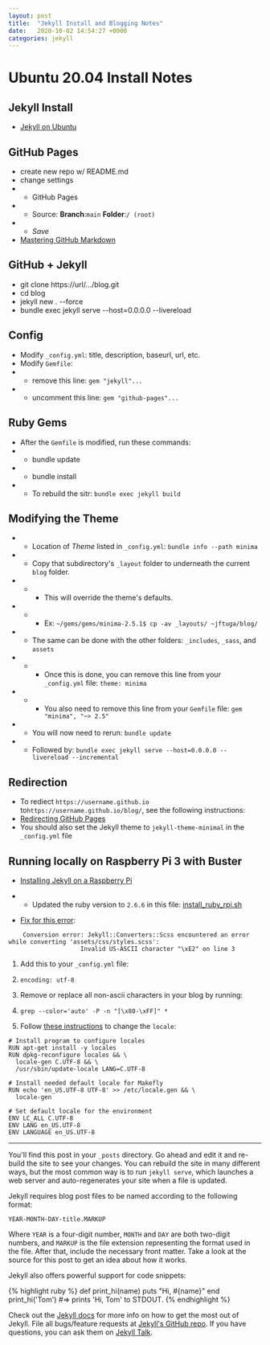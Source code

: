 ```yaml
---
layout: post
title:  "Jekyll Install and Blogging Notes"
date:   2020-10-02 14:54:27 +0000
categories: jekyll
---
```


# Ubuntu 20.04 Install Notes

## Jekyll Install
* [Jekyll on Ubuntu](https://jekyllrb.com/docs/installation/ubuntu/)

## GitHub Pages
* create new repo w/ README.md
* change settings
* * GitHub Pages
* * Source: **Branch**:`main` **Folder**:`/ (root)`
* * *Save*
* [Mastering GitHub Markdown](https://guides.github.com/features/mastering-markdown/)

## GitHub + Jekyll
* git clone https://url/.../blog.git
* cd blog
* jekyll new . --force
* bundle exec jekyll serve --host=0.0.0.0 --livereload

## Config
* Modify `_config.yml`: title, description, baseurl, url, etc.
* Modify `Gemfile`: 
* * remove this line: `gem "jekyll"...`
* * uncomment this line: `gem "github-pages"...`

## Ruby Gems
* After the `Gemfile` is modified, run these commands:
* * bundle update
* * bundle install
* * To rebuild the sitr: `bundle exec jekyll build`

## Modifying the Theme
* * Location of *Theme* listed in `_config.yml`: `bundle info --path minima`
* * Copy that subdirectory's `_layout` folder to underneath the current `blog` folder.
* * * This will override the theme's defaults.
* * * Ex: `~/gems/gems/minima-2.5.1$ cp -av _layouts/ ~jftuga/blog/`
* * The same can be done with the other folders: `_includes`, `_sass`, and `assets`
* * * Once this is done, you can remove this line from your `_config.yml` file: `theme: minima`
* * * You also need to remove this line from your `Gemfile` file: `gem "minima", "~> 2.5"`
* * You will now need to rerun: `bundle update`
* * Followed by: `bundle exec jekyll serve --host=0.0.0.0 --livereload --incremental`

## Redirection
* To rediect `https://username.github.io` to`https://username.github.io/blog/`, see the following instructions:
* [Redirecting GitHub Pages](https://gist.github.com/domenic/1f286d415559b56d725bee51a62c24a7)
* You should also set the Jekyll theme to `jekyll-theme-minimal` in the `_config.yml` file

## Running locally on Raspberry Pi 3 with Buster
* [Installing Jekyll on a Raspberry Pi](https://dave.thwaites.org.uk/website/installing-jekyll.html)
* * Updated the ruby version to `2.6.6` in this file: [install_ruby_rpi.sh](https://gist.github.com/blacktm/8302741)

* [Fix for this error](https://github.com/jekyll/jekyll/issues/4268):

```
    Conversion error: Jekyll::Converters::Scss encountered an error while converting 'assets/css/styles.scss':
                    Invalid US-ASCII character "\xE2" on line 3
```

1) Add this to your `_config.yml` file:

1) `encoding: utf-8`

1) Remove or replace all non-ascii characters in your blog by running:

1) `grep --color='auto' -P -n "[\x80-\xFF]" *`

1) Follow [these instructions](https://github.com/jekyll/jekyll/issues/4268#issuecomment-167406574) to change the `locale`:

```
# Install program to configure locales
RUN apt-get install -y locales
RUN dpkg-reconfigure locales && \
  locale-gen C.UTF-8 && \
  /usr/sbin/update-locale LANG=C.UTF-8

# Install needed default locale for Makefly
RUN echo 'en_US.UTF-8 UTF-8' >> /etc/locale.gen && \
  locale-gen

# Set default locale for the environment
ENV LC_ALL C.UTF-8
ENV LANG en_US.UTF-8
ENV LANGUAGE en_US.UTF-8
```

___

You'll find this post in your `_posts` directory. Go ahead and edit it and re-build the site to see your changes. You can rebuild the site in many different ways, but the most common way is to run `jekyll serve`, which launches a web server and auto-regenerates your site when a file is updated.

Jekyll requires blog post files to be named according to the following format:

`YEAR-MONTH-DAY-title.MARKUP`

Where `YEAR` is a four-digit number, `MONTH` and `DAY` are both two-digit numbers, and `MARKUP` is the file extension representing the format used in the file. After that, include the necessary front matter. Take a look at the source for this post to get an idea about how it works.

Jekyll also offers powerful support for code snippets:

{% highlight ruby %}
def print_hi(name)
  puts "Hi, #{name}"
end
print_hi('Tom')
#=> prints 'Hi, Tom' to STDOUT.
{% endhighlight %}

Check out the [Jekyll docs][jekyll-docs] for more info on how to get the most out of Jekyll. File all bugs/feature requests at [Jekyll's GitHub repo][jekyll-gh]. If you have questions, you can ask them on [Jekyll Talk][jekyll-talk].

[jekyll-docs]: https://jekyllrb.com/docs/home
[jekyll-gh]:   https://github.com/jekyll/jekyll
[jekyll-talk]: https://talk.jekyllrb.com/
